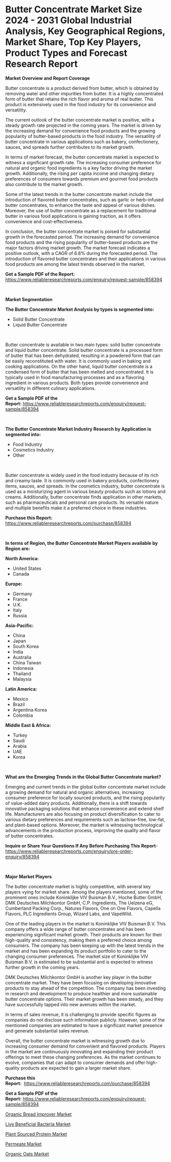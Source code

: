 <p><h1>Butter Concentrate Market Size 2024 - 2031 Global Industrial Analysis, Key Geographical Regions, Market Share, Top Key Players, Product Types and Forecast Research Report</h1></p><p><strong>Market Overview and Report Coverage</strong></p>
<p><p>Butter concentrate is a product derived from butter, which is obtained by removing water and other impurities from butter. It is a highly concentrated form of butter that retains the rich flavor and aroma of real butter. This product is extensively used in the food industry for its convenience and versatility.</p><p>The current outlook of the butter concentrate market is positive, with a steady growth rate projected in the coming years. The market is driven by the increasing demand for convenience food products and the growing popularity of butter-based products in the food industry. The versatility of butter concentrate in various applications such as bakery, confectionery, sauces, and spreads further contributes to its market growth.</p><p>In terms of market forecast, the butter concentrate market is expected to witness a significant growth rate. The increasing consumer preference for natural and organic food ingredients is a key factor driving the market growth. Additionally, the rising per capita income and changing dietary preferences of consumers towards premium and gourmet food products also contribute to the market growth.</p><p>Some of the latest trends in the butter concentrate market include the introduction of flavored butter concentrates, such as garlic or herb-infused butter concentrates, to enhance the taste and appeal of various dishes. Moreover, the use of butter concentrate as a replacement for traditional butter in various food applications is gaining traction, as it offers convenience and cost-effectiveness.</p><p>In conclusion, the butter concentrate market is poised for substantial growth in the forecasted period. The increasing demand for convenience food products and the rising popularity of butter-based products are the major factors driving market growth. The market forecast indicates a positive outlook, with a CAGR of 6.8% during the forecasted period. The introduction of flavored butter concentrates and their applications in various food products are among the latest trends observed in the market.</p></p>
<p><strong>Get a Sample PDF of the Report:</strong> <a href="https://www.reliableresearchreports.com/enquiry/request-sample/858394">https://www.reliableresearchreports.com/enquiry/request-sample/858394</a></p>
<p>&nbsp;</p>
<p><strong>Market Segmentation</strong></p>
<p><strong>The Butter Concentrate Market Analysis by types is segmented into:</strong></p>
<p><ul><li>Solid Butter Concentrate</li><li>Liquid Butter Concentrate</li></ul></p>
<p>&nbsp;</p>
<p><p>Butter concentrate is available in two main types: solid butter concentrate and liquid butter concentrate. Solid butter concentrate is a processed form of butter that has been dehydrated, resulting in a powdered form that can be easily reconstituted with water. It is commonly used in baking and cooking applications. On the other hand, liquid butter concentrate is a condensed form of butter that has been melted and concentrated. It is typically used in food manufacturing processes and as a flavoring ingredient in various products. Both types provide convenience and versatility in different culinary applications.</p></p>
<p><strong>Get a Sample PDF of the Report:</strong>&nbsp;<a href="https://www.reliableresearchreports.com/enquiry/request-sample/858394">https://www.reliableresearchreports.com/enquiry/request-sample/858394</a></p>
<p>&nbsp;</p>
<p><strong>The Butter Concentrate Market Industry Research by Application is segmented into:</strong></p>
<p><ul><li>Food Industry</li><li>Cosmetics Industry</li><li>Other</li></ul></p>
<p>&nbsp;</p>
<p><p>Butter concentrate is widely used in the food industry because of its rich and creamy taste. It is commonly used in bakery products, confectionery items, sauces, and spreads. In the cosmetics industry, butter concentrate is used as a moisturizing agent in various beauty products such as lotions and creams. Additionally, butter concentrate finds application in other markets, such as pharmaceuticals and personal care products. Its versatile nature and multiple benefits make it a preferred choice in these industries.</p></p>
<p><strong>Purchase this Report:</strong>&nbsp; <a href="https://www.reliableresearchreports.com/purchase/858394">https://www.reliableresearchreports.com/purchase/858394</a></p>
<p>&nbsp;</p>
<p><strong>In terms of Region, the Butter Concentrate Market Players available by Region are:</strong></p>
<p>
    <p> <strong> North America: </strong>
        <ul>
            <li>United States</li>
            <li>Canada</li>
        </ul>
        </p> 
    <p> <strong> Europe: </strong>
        <ul>
            <li>Germany</li>
            <li>France</li>
            <li>U.K.</li>
            <li>Italy</li>
            <li>Russia</li>
        </ul>
        </p> 
    <p> <strong> Asia-Pacific: </strong>
        <ul>
            <li>China</li>
            <li>Japan</li>
            <li>South Korea</li>
            <li>India</li>
            <li>Australia</li>
            <li>China Taiwan</li>
            <li>Indonesia</li>
            <li>Thailand</li>
            <li>Malaysia</li>
        </ul>
        </p> 
    <p> <strong> Latin America: </strong>
        <ul>
            <li>Mexico</li>
            <li>Brazil</li>
            <li>Argentina Korea</li>
            <li>Colombia</li>
        </ul>
        </p> 
    <p> <strong> Middle East & Africa: </strong>
        <ul>
            <li>Turkey</li>
            <li>Saudi</li>
            <li>Arabia</li>
            <li>UAE</li>
            <li>Korea</li>
        </ul>
    </p>
    </p>
<p>&nbsp;</p>
<p><strong>What are the Emerging Trends in the Global Butter Concentrate market?</strong></p>
<p><p>Emerging and current trends in the global butter concentrate market include a growing demand for natural and organic alternatives, increasing consumer preference for locally sourced products, and the rising popularity of value-added dairy products. Additionally, there is a shift towards innovative packaging solutions that enhance convenience and extend shelf life. Manufacturers are also focusing on product diversification to cater to various dietary preferences and requirements such as lactose-free, low-fat, and plant-based options. Moreover, the market is witnessing technological advancements in the production process, improving the quality and flavor of butter concentrates.</p></p>
<p><strong>Inquire or Share Your Questions If Any Before Purchasing This Report</strong>- <a href="https://www.reliableresearchreports.com/enquiry/pre-order-enquiry/858394">https://www.reliableresearchreports.com/enquiry/pre-order-enquiry/858394</a></p>
<p>&nbsp;</p>
<p><strong>Major Market Players</strong></p>
<p><p>The butter concentrate market is highly competitive, with several key players vying for market share. Among the players mentioned, some of the prominent ones include Koninklijke VIV Buisman B.V., Hoche Butter GmbH, DMK Deutsches Milchkontor GmbH, C.P. Ingredients, The Uelzena eG, Cumberland Packing Corp., Natures Flavors, One on One Flavors, Capella Flavors, PLC Ingredients Group, Wizard Labs, and VapeWild.</p><p>One of the leading players in the market is Koninklijke VIV Buisman B.V. This company offers a wide range of butter concentrates and has been experiencing significant market growth. Their products are known for their high-quality and consistency, making them a preferred choice among consumers. The company has been keeping up with the latest trends in the market and has been expanding its product portfolio to cater to the changing consumer preferences. The market size of Koninklijke VIV Buisman B.V. is estimated to be substantial and is expected to witness further growth in the coming years.</p><p>DMK Deutsches Milchkontor GmbH is another key player in the butter concentrate market. They have been focusing on developing innovative products to stay ahead of the competition. The company has been investing in research and development to produce healthier and more sustainable butter concentrate options. Their market growth has been steady, and they have successfully tapped into new avenues within the market.</p><p>In terms of sales revenue, it is challenging to provide specific figures as companies do not disclose such information publicly. However, some of the mentioned companies are estimated to have a significant market presence and generate substantial sales revenue.</p><p>Overall, the butter concentrate market is witnessing growth due to increasing consumer demand for convenient and flavored products. Players in the market are continuously innovating and expanding their product offerings to meet these changing preferences. As the market continues to evolve, companies that can adapt to consumer demands and offer high-quality products are expected to gain a larger market share.</p></p>
<p><strong>Purchase this Report:</strong>&nbsp;&nbsp;<a href="https://www.reliableresearchreports.com/purchase/858394">https://www.reliableresearchreports.com/purchase/858394</a></p>
<p></p>
<p><strong>Get a Sample PDF of the Report:</strong>&nbsp;<a href="https://www.reliableresearchreports.com/enquiry/request-sample/858394">https://www.reliableresearchreports.com/enquiry/request-sample/858394</a></p>
<p><p><a href="https://github.com/dziulagalemab/Market-Research-Report-List-2/blob/main/organic-bread-improver-market.md">Organic Bread Improver Market</a></p><p><a href="https://github.com/prosalinda88/Market-Research-Report-List-2/blob/main/live-beneficial-bacteria-market.md">Live Beneficial Bacteria Market</a></p><p><a href="https://github.com/jonneygiverf/Market-Research-Report-List-2/blob/main/plant-sourced-protein-market.md">Plant Sourced Protein Market</a></p><p><a href="https://github.com/abbypearson7765/Market-Research-Report-List-2/blob/main/permeate-market.md">Permeate Market</a></p><p><a href="https://github.com/grishafomin4852/Market-Research-Report-List-2/blob/main/organic-oats-market.md">Organic Oats Market</a></p></p>